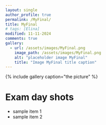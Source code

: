 ```yaml
---
layout: single
author_profile: true
permalink: /MyFinal/
title: MyFinal
# tags: [Elina]
modified: 11-11-2024
comments: true
gallery:
  - url: /assets/images/MyFinal.png
    image_path: /assets/images/MyFinal.png
    alt: "placeholder image MyFinal"
    title: "Image MyFinal title caption"
---
```


{% include gallery caption="the picture" %}

# Exam day shots

- sample item 1
- sample item 2
